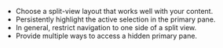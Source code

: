 * Choose a split-view layout that works well with your content.
* Persistently highlight the active selection in the primary pane.
* In general, restrict navigation to one side of a split view.
* Provide multiple ways to access a hidden primary pane.
